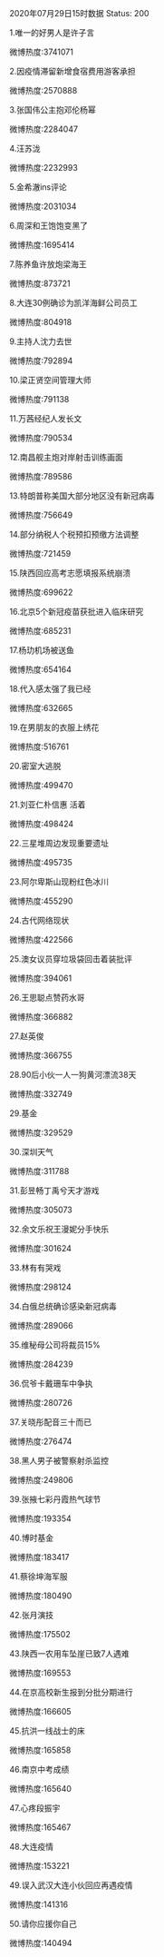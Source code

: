 2020年07月29日15时数据
Status: 200

1.唯一的好男人是许子言

微博热度:3741071

2.因疫情滞留新增食宿费用游客承担

微博热度:2570888

3.张国伟公主抱邓伦杨幂

微博热度:2284047

4.汪苏泷

微博热度:2232993

5.金希澈ins评论

微博热度:2031034

6.周深和王饱饱变黑了

微博热度:1695414

7.陈养鱼许放炮梁海王

微博热度:873721

8.大连30例确诊为凯洋海鲜公司员工

微博热度:804918

9.主持人沈力去世

微博热度:792894

10.梁正贤空间管理大师

微博热度:791138

11.万茜经纪人发长文

微博热度:790534

12.南昌舰主炮对岸射击训练画面

微博热度:789586

13.特朗普称美国大部分地区没有新冠病毒

微博热度:756649

14.部分纳税人个税预扣预缴方法调整

微博热度:721459

15.陕西回应高考志愿填报系统崩溃

微博热度:699622

16.北京5个新冠疫苗获批进入临床研究

微博热度:685231

17.杨玏机场被送鱼

微博热度:654164

18.代入感太强了我已经

微博热度:632665

19.在男朋友的衣服上绣花

微博热度:516761

20.密室大逃脱

微博热度:499470

21.刘亚仁朴信惠 活着

微博热度:498424

22.三星堆周边发现重要遗址

微博热度:495735

23.阿尔卑斯山现粉红色冰川

微博热度:455290

24.古代网络现状

微博热度:422566

25.澳女议员穿垃圾袋回击着装批评

微博热度:394061

26.王思聪点赞药水哥

微博热度:366882

27.赵英俊

微博热度:366755

28.90后小伙一人一狗黄河漂流38天

微博热度:332749

29.基金

微博热度:329529

30.深圳天气

微博热度:311788

31.彭昱畅丁禹兮天才游戏

微博热度:305073

32.余文乐祝王漫妮分手快乐

微博热度:301624

33.林有有哭戏

微博热度:298124

34.白俄总统确诊感染新冠病毒

微博热度:289066

35.维秘母公司将裁员15%

微博热度:284239

36.侃爷卡戴珊车中争执

微博热度:280726

37.关晓彤配音三十而已

微博热度:276474

38.黑人男子被警察射杀监控

微博热度:249806

39.张掖七彩丹霞热气球节

微博热度:193354

40.博时基金

微博热度:183417

41.蔡徐坤海军服

微博热度:180490

42.张月演技

微博热度:175502

43.陕西一农用车坠崖已致7人遇难

微博热度:169553

44.在京高校新生报到分批分期进行

微博热度:166605

45.抗洪一线战士的床

微博热度:165858

46.南京中考成绩

微博热度:165640

47.心疼段振宇

微博热度:165467

48.大连疫情

微博热度:153221

49.误入武汉大连小伙回应再遇疫情

微博热度:141316

50.请你应援你自己

微博热度:140494

